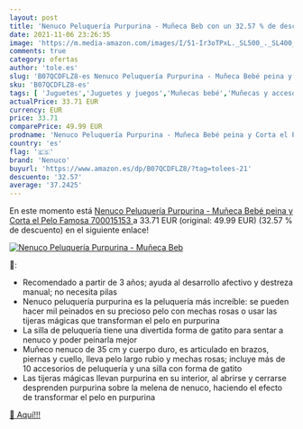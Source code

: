 ```yaml
---
layout: post
title: 'Nenuco Peluquería Purpurina - Muñeca Beb con un 32.57 % de descuento'
date: 2021-11-06 23:26:35
image: 'https://m.media-amazon.com/images/I/51-Ir3oTPxL._SL500_._SL400_.jpg'
comments: true
category: ofertas
author: 'tole.es'
slug: 'B07QCDFLZ8-es Nenuco Peluquería Purpurina - Muñeca Bebé peina y Corta el...'
sku: 'B07QCDFLZ8-es'
tags: [ 'Juguetes','Juguetes y juegos','Muñecas bebé','Muñecas y accesorios','bebé','nenuco', ]
actualPrice: 33.71 EUR
currency: EUR
price: 33.71
comparePrice: 49.99 EUR
prodname: 'Nenuco Peluquería Purpurina - Muñeca Bebé peina y Corta el Pelo  Famosa 700015153 '
country: 'es'
flag: '🇪🇸'
brand: 'Nenuco'
buyurl: 'https://www.amazon.es/dp/B07QCDFLZ8/?tag=tolees-21'
descuento: '32.57'
average: '37.2425'
---
```


En este momento está [Nenuco Peluquería Purpurina - Muñeca Bebé peina y Corta el Pelo  Famosa 700015153 ](https://www.amazon.es/dp/B07QCDFLZ8/?tag=tolees-21) a 33.71 EUR (original: 49.99 EUR) (32.57 %  de descuento) en el siguiente enlace!

[![Nenuco Peluquería Purpurina - Muñeca Beb](https://m.media-amazon.com/images/I/51-Ir3oTPxL._SL500_._SL400_.jpg)](https://www.amazon.es/dp/B07QCDFLZ8/?tag=tolees-21)

🔎:

- Recomendado a partir de 3 años; ayuda al desarrollo afectivo y destreza manual; no necesita pilas
- Nenuco peluquería purpurina es la peluquería más increíble: se pueden hacer mil peinados en su precioso pelo con mechas rosas o usar las tijeras mágicas que transforman el pelo en purpurina
- La silla de peluquería tiene una divertida forma de gatito para sentar a nenuco y poder peinarla mejor
- Muñeco nenuco de 35 cm y cuerpo duro, es articulado en brazos, piernas y cuello, lleva pelo largo rubio y mechas rosas; incluye más de 10 accesorios de peluquería y una silla con forma de gatito
- Las tijeras mágicas llevan purpurina en su interior, al abrirse y cerrarse desprenden purpurina sobre la melena de nenuco, haciendo el efecto de transformar el pelo en purpurina

[🛒 Aquí!!!](https://www.amazon.es/dp/B07QCDFLZ8/?tag=tolees-21)

